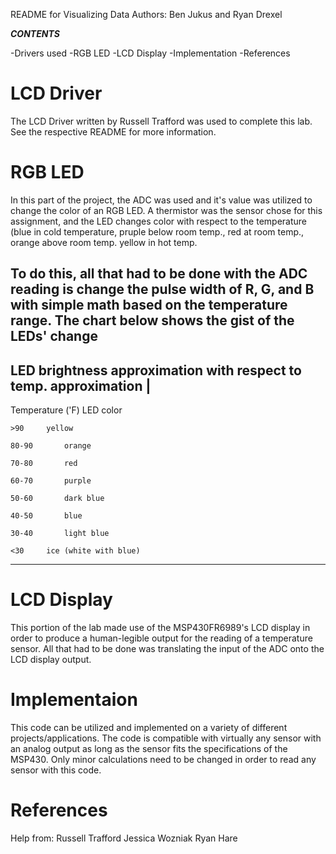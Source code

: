 README for Visualizing Data
Authors: Ben Jukus and Ryan Drexel

***CONTENTS***

-Drivers used
-RGB LED
-LCD Display
-Implementation
-References


# LCD Driver

The LCD Driver written by Russell Trafford was used to complete this lab. See the respective README for more information.


# RGB LED

In this part of the project, the ADC was used and it's value was utilized to change the color of an RGB LED. A thermistor was the sensor chose
for this assignment, and the LED changes color with respect to the temperature (blue in cold temperature, pruple below room temp., red at room temp., orange above room temp. yellow in hot temp.

To do this, all that had to be done with the ADC reading is change the pulse width of R, G, and B with simple math based on the temperature range. The chart below shows the gist of the 
LEDs' change
---
LED brightness approximation with respect to temp. approximation  |
---								  								  
								  
Temperature ('F)	LED color				  
								  
	>90		yellow					  
								  
	80-90		orange					  
	
	70-80		red					  
	
	60-70		purple					  
	
	50-60		dark blue				  
	
	40-50		blue					  
	
	30-40		light blue				  
	
	<30		ice (white with blue)			  
	
---


# LCD Display

This portion of the lab made use of the MSP430FR6989's LCD display in order to produce a human-legible output for the reading of a temperature sensor. All that had to be done was translating the input of the ADC 
onto the LCD display output.

# Implementaion

This code can be utilized and implemented on a variety of different projects/applications. The code is compatible with virtually any sensor with an analog output
as long as the sensor fits the specifications of the MSP430. Only minor calculations need to be changed in order to read any sensor with this code.


# References

Help from:
	Russell Trafford
	Jessica Wozniak
	Ryan Hare

